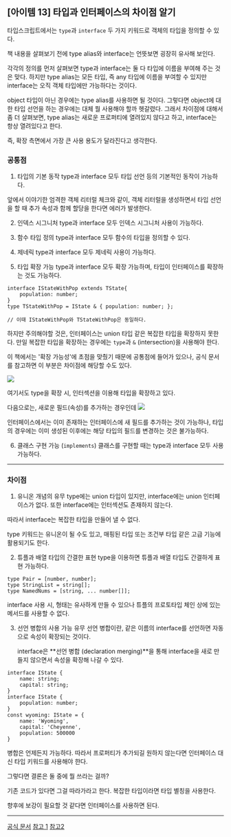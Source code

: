 ## [아이템 13] 타입과 인터페이스의 차이점 알기

타입스크립트에서는 `type`과 `interface` 두 가지 키워드로 객체의 타입을 정의할 수 있다.

책 내용을 살펴보기 전에 type alias와 interface는 언뜻보면 굉장히 유사해 보인다.

각각의 정의를 먼저 살펴보면 type과 interface는 둘 다 타입에 이름을 부여해 주는 것은 맞다. 하지만 type alias는 모든 타입, 즉 any 타입에 이름을 부여할 수 있지만 interface는 오직 객체 타입에만 가능하다는 것이다.

object 타입이 아닌 경우에는 type alias를 사용하면 될 것이다. 그렇다면 object에 대한 타입 선언을 하는 경우에는 대체 뭘 사용해야 할까 헷갈렸다. 그래서 차이점에 대해서 좀 더 살펴보면, type alias는 새로운 프로퍼티에 열려있지 않다고 하고, interface는 항상 열려있다고 한다.

즉, 확장 측면에서 가장 큰 사용 용도가 달라진다고 생각한다.

### 공통점

1. 타입의 기본 동작
   type과 interface 모두 타입 선언 등의 기본적인 동작이 가능하다.

앞에서 이야기한 엄격한 객체 리터럴 체크와 같이, 객체 리터럴을 생성하면서 타입 선언을 할 때 추가 속성과 함께 할당을 한다면 에러가 발생한다.

2. 인덱스 시그니처
   type과 interface 모두 인덱스 시그니처 사용이 가능하다.

3. 함수 타입 정의
   type과 interface 모두 함수의 타입을 정의할 수 있다.

4. 제네릭
   type과 interface 모두 제네릭 사용이 가능하다.

5. 타입 확장 가능
   type과 interface 모두 확장 가능하며, 타입이 인터페이스를 확장하는 것도 가능하다.

```
interface IStateWithPop extends TState{
    population: number;
}
type TStateWithPop = IState & { population: number; };

// 이때 IStateWithPop와 TStateWithPop은 동일하다.
```

하지만 주의해야할 것은, 인터페이스는 union 타입 같은 복잡한 타입을 확장하지 못한다. 만일 복잡한 타입을 확장하는 경우에는 `type`과 `&` (intersection)을 사용해야 한다.

이 책에서는 '확장 가능성'에 초점을 맞췄기 때문에 공통점에 들어가 있으나, 공식 문서를 참고하면 이 부분은 차이점에 해당할 수도 있다.

<img src="https://github.com/user-attachments/assets/8fe2680c-18ff-4fe7-85f8-2a3410ab1446" >

여기서도 type을 확장 시, 인터섹션을 이용해 타입을 확장하고 있다.

다음으로는, 새로운 필드(속성)를 추가하는 경우인데
<img src="https://github.com/user-attachments/assets/9a8ea7ef-3562-4ff9-98a2-13425f46bc37" >

인터페이스에서는 이미 존재하는 인터페이스에 새 필드를 추가하는 것이 가능하나, 타입의 경우에는 이미 생성된 이후에는 해당 타입의 필드를 변경하는 것은 불가능하다.

6. 클래스 구현 가능 (`implements`)
   클래스를 구현할 때는 type과 interface 모두 사용 가능하다.

<hr />

### 차이점

1. 유니온 개념의 유무
   type에는 union 타입이 있지만, interface에는 union 인터페이스가 없다.
   또한 interface에는 인터섹션도 존재하지 않는다.

따라서 interface는 복잡한 타입을 만들어 낼 수 없다.

type 키워드는 유니온이 될 수도 있고, 매핑된 타입 또는 조건부 타입 같은 고급 기능에 활용되기도 한다.

2. 튜플과 배열 타입의 간결한 표현
   type을 이용하면 튜플과 배열 타입도 간결하게 표현 가능하다.

```
type Pair = [number, number];
type StringList = string[];
type NamedNums = [string, ... number[]];
```

interface 사용 시, 형태는 유사하게 만들 수 있으나 튜플의 프로토타입 체인 상에 있는 메서드를 사용할 수 없다.

3. 선언 병합의 사용 가능 유무
   선언 병합이란, 같은 이름의 interface를 선언하면 자동으로 속성이 확장되는 것이다.

   interface은 **선언 병합 (declaration merging)**을 통해 interface을 새로 만들지 않으면서 속성을 확장해 나갈 수 있다.

```
interface IState {
    name: string;
    capital: string;
}
interface IState {
    population: number;
}
const wyoming: IState = {
    name: 'Wyoming',
    capital: 'Cheyenne',
    population: 500000
}
```

병합은 언제든지 가능하다. 따라서 프로퍼티가 추가되길 원하지 않는다면 인터페이스 대신 타입 키워드를 사용해야 한다.

그렇다면 결론은 둘 중에 뭘 쓰라는 걸까?

기존 코드가 있다면 그걸 따라가라고 한다. 복잡한 타입이라면 타입 별칭을 사용한다.

향후에 보강이 필요할 것 같다면 인터페이스를 사용하면 된다.

<hr />

[공식 문서](https://www.typescriptlang.org/docs/handbook/2/everyday-types.html#interfaces)
[참고 1](https://tecoble.techcourse.co.kr/post/2022-11-07-typeAlias-interface/)
[참고2](https://junghyunkim.tistory.com/entry/%EC%9D%B4%ED%8E%99%ED%8B%B0%EB%B8%8C-%ED%83%80%EC%9E%85%EC%8A%A4%ED%81%AC%EB%A6%BD%ED%8A%B813-%ED%83%80%EC%9E%85%EA%B3%BC-%EC%9D%B8%ED%84%B0%ED%8E%98%EC%9D%B4%EC%8A%A4%EC%9D%98-%EC%B0%A8%EC%9D%B4%EC%A0%90-%EC%95%8C%EA%B8%B0)
